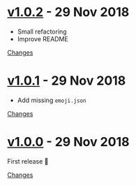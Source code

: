 <a name="v1.0.2"></a>
# [v1.0.2](ssh://git@github.com/rhysd/node-github-emoji/releases/tag/v1.0.2) - 29 Nov 2018

- Small refactoring
- Improve README

[Changes][v1.0.2]


<a name="v1.0.1"></a>
# [v1.0.1](ssh://git@github.com/rhysd/node-github-emoji/releases/tag/v1.0.1) - 29 Nov 2018

- Add missing `emoji.json`

[Changes][v1.0.1]


<a name="v1.0.0"></a>
# [v1.0.0](ssh://git@github.com/rhysd/node-github-emoji/releases/tag/v1.0.0) - 29 Nov 2018

First release :tada:

[Changes][v1.0.0]


[v1.0.2]: ssh://git@github.com/rhysd/node-github-emoji/compare/v1.0.1...v1.0.2
[v1.0.1]: ssh://git@github.com/rhysd/node-github-emoji/compare/v1.0.0...v1.0.1
[v1.0.0]: ssh://git@github.com/rhysd/node-github-emoji/tree/v1.0.0

 <!-- Generated by changelog-from-release -->
